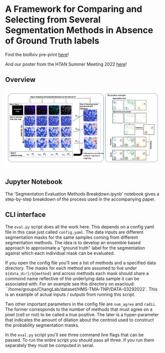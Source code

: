 # A Framework for Comparing and Selecting from Several Segmentation Methods in Absence of Ground Truth labels

Find the bioRxiv pre-print [here](https://www.biorxiv.org/content/10.1101/2023.02.23.529809v1)!

And our poster from the HTAN Summer Meeting 2022 [here](https://github.com/lstrgar/seg-eval/files/9339751/HTAN_Abstract_TNP-TMA_analysis_final.pdf)!

## Overview
 
![seg-eval](seg_eval_fig.png)

## Jupyter Notebook
The 'Segmentation Evaluation Methods Breakdown.ipynb' notebook gives a step-by-step breakdown of the process used in the accompanying paper.

## CLI interface
The `eval.py` script does all the work here. This depends on a config yaml file in this case just called `config.yaml`. The data inputs are different segmentation masks for the same samples coming from different segmentation methods. The idea is to develop an ensemble based approach to approximate a "ground truth" label for the segmentation against which each individual mask can be evaluated. 

If you open the config file you'll see a list of methods and a specified data directory. The masks for each method are assumed to live under `${data_dir}/${method}` and across methods each mask should share a commond name reflective of the underlying data sample it can be associated with. For an example see this directory on exacloud: ``/home/groups/ChangLab/dataset/HMS-TMA-TNP/DATA-03292022`. This is an example of actual inputs / outputs from running this script. 

Two other important parameters in the config file are `num_agree` and `radii`. The former corresponds to the number of methods that must agree on a pixel (cell or not) to be called a true positive. The later is a hyper-parameter that indicates the amount of dilation about the centroid used to construct the probability segmentation masks. 

In the `eval.py` script you'll see three command line flags that can be passed. To run the entire script you should pass all three. If you run them separately they must be computed in serial. 


